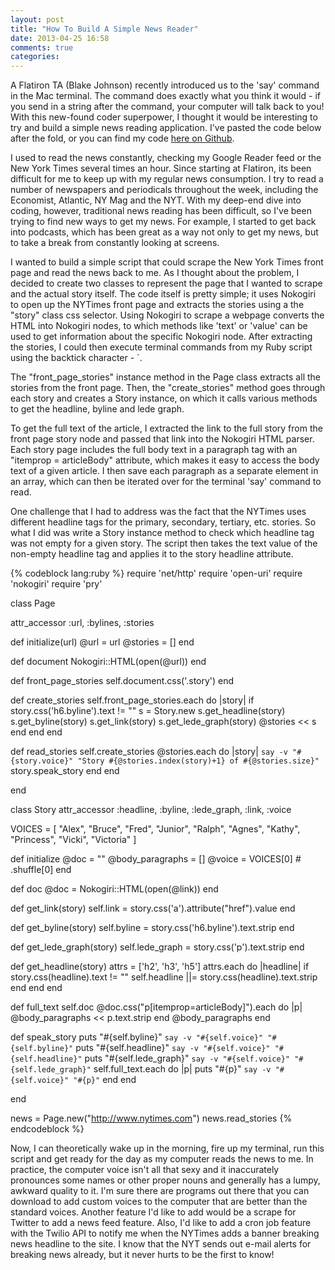 ```yaml
---
layout: post
title: "How To Build A Simple News Reader"
date: 2013-04-25 16:58
comments: true
categories: 
---
```


A Flatiron TA (Blake Johnson) recently introduced us to the 'say' command in the Mac terminal. The command does exactly what you think it would - if you send in a string after the command, your computer will talk back to you! With this new-found coder superpower, I thought it would be interesting to try and build a simple news reading application. I've pasted the code below after the fold, or you can find my code <a href="https://github.com/eewang/automated-news-reader" target="_blank">here on Github</a>.

<!--more-->

I used to read the news constantly, checking my Google Reader feed or the New York Times several times an hour. Since starting at Flatiron, its been difficult for me to keep up with my regular news consumption. I try to read a number of newspapers and periodicals throughout the week, including the Economist, Atlantic, NY Mag and the NYT. With my deep-end dive into coding, however, traditional news reading has been difficult, so I've been trying to find new ways to get my news. For example, I started to get back into podcasts, which has been great as a way not only to get my news, but to take a break from constantly looking at screens.

I wanted to build a simple script that could scrape the New York Times front page and read the news back to me. As I thought about the problem, I decided to create two classes to represent the page that I wanted to scrape and the actual story itself. The code itself is pretty simple; it uses Nokogiri to open up the NYTimes front page and extracts the stories using a the "story" class css selector. Using Nokogiri to scrape a webpage converts the HTML into Nokogiri nodes, to which methods like 'text' or 'value' can be used to get information about the specific Nokogiri node. After extracting the stories, I could then execute terminal commands from my Ruby script using the backtick character - `.

The "front_page_stories" instance method in the Page class extracts all the stories from the front page. Then, the "create_stories" method goes through each story and creates a Story instance, on which it calls various methods to get the headline, byline and lede graph. 

To get the full text of the article, I extracted the link to the full story from the front page story node and passed that link into the Nokogiri HTML parser. Each story page includes the full body text in a paragraph tag with an "itemprop = articleBody" attribute, which makes it easy to access the body text of a given article. I then save each paragraph as a separate element in an array, which can then be iterated over for the terminal 'say' command to read.

One challenge that I had to address was the fact that the NYTimes uses different headline tags for the primary, secondary, tertiary, etc. stories. So what I did was write a Story instance method to check which headline tag was not empty for a given story. The script then takes the text value of the non-empty headline tag and applies it to the story headline attribute.

{% codeblock lang:ruby %}
require 'net/http'
require 'open-uri'
require 'nokogiri'
require 'pry'

class Page

  attr_accessor :url, :bylines, :stories

  def initialize(url)
    @url = url
    @stories = []
  end

  def document
    Nokogiri::HTML(open(@url))
  end

  def front_page_stories
    self.document.css('.story')
  end

  def create_stories
    self.front_page_stories.each do |story|
      if story.css('h6.byline').text != ""
        s = Story.new
        s.get_headline(story)
        s.get_byline(story)
        s.get_link(story)
        s.get_lede_graph(story)
        @stories << s
      end
    end
  end

  def read_stories
    self.create_stories
    @stories.each do |story|
      `say -v "#{story.voice}" "Story #{@stories.index(story)+1} of #{@stories.size}"`
      story.speak_story
    end
  end

end

class Story
  attr_accessor :headline, :byline, :lede_graph, :link, :voice

  VOICES = [
    "Alex",
    "Bruce",
    "Fred",
    "Junior",
    "Ralph",
    "Agnes",
    "Kathy",
    "Princess",
    "Vicki",
    "Victoria"
  ]

  def initialize
    @doc = ""
    @body_paragraphs = []
    @voice = VOICES[0] # .shuffle[0]
  end

  def doc
    @doc = Nokogiri::HTML(open(@link))
  end

  def get_link(story)
    self.link = story.css('a').attribute("href").value
  end

  def get_byline(story)
    self.byline = story.css('h6.byline').text.strip
  end

  def get_lede_graph(story)
    self.lede_graph = story.css('p').text.strip
  end

  def get_headline(story)
    attrs = ['h2', 'h3', 'h5']
    attrs.each do |headline|
      if story.css(headline).text != ""
        self.headline ||= story.css(headline).text.strip
      end
    end
  end

  def full_text
    self.doc
    @doc.css("p[itemprop=articleBody]").each do |p|
      @body_paragraphs << p.text.strip
    end
    @body_paragraphs
  end

  def speak_story
    puts "#{self.byline}"
    `say -v "#{self.voice}" "#{self.byline}"`
    puts "#{self.headline}"
    `say -v "#{self.voice}" "#{self.headline}"`
    puts "#{self.lede_graph}"
    `say -v "#{self.voice}" "#{self.lede_graph}"`
    self.full_text.each do |p|
      puts "#{p}"
      `say -v "#{self.voice}" "#{p}"`
    end
  end

end

news = Page.new("http://www.nytimes.com")
news.read_stories
{% endcodeblock %}

Now, I can theoretically wake up in the morning, fire up my terminal, run this script and get ready for the day as my computer reads the news to me. In practice, the computer voice isn't all that sexy and it inaccurately pronounces some names or other proper nouns and generally has a lumpy, awkward quality to it. I'm sure there are programs out there that you can download to add custom voices to the computer that are better than the standard voices. Another feature I'd like to add would be a scrape for Twitter to add a news feed feature. Also, I'd like to add a cron job feature with the Twilio API to notify me when the NYTimes adds a banner breaking news headline to the site. I know that the NYT sends out e-mail alerts for breaking news already, but it never hurts to be the first to know! 